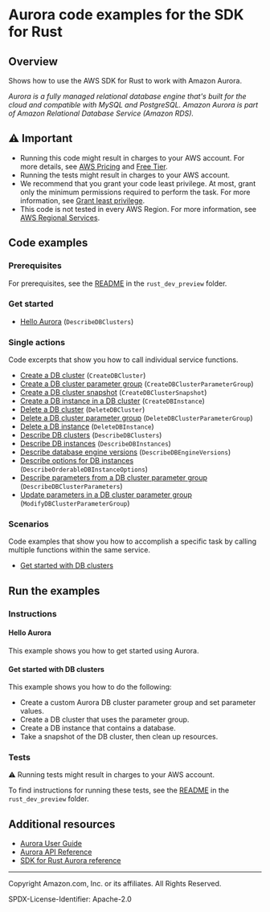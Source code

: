 <!--Generated by WRITEME on 2023-10-31 15:27:12.532306 (UTC)-->
# Aurora code examples for the SDK for Rust

## Overview

Shows how to use the AWS SDK for Rust to work with Amazon Aurora.

<!--custom.overview.start-->
<!--custom.overview.end-->

*Aurora is a fully managed relational database engine that's built for the cloud and compatible with MySQL and PostgreSQL. Amazon Aurora is part of Amazon Relational Database Service (Amazon RDS).*

## ⚠ Important

* Running this code might result in charges to your AWS account. For more details, see [AWS Pricing](https://aws.amazon.com/pricing/?aws-products-pricing.sort-by=item.additionalFields.productNameLowercase&aws-products-pricing.sort-order=asc&awsf.Free%20Tier%20Type=*all&awsf.tech-category=*all) and [Free Tier](https://aws.amazon.com/free/?all-free-tier.sort-by=item.additionalFields.SortRank&all-free-tier.sort-order=asc&awsf.Free%20Tier%20Types=*all&awsf.Free%20Tier%20Categories=*all).
* Running the tests might result in charges to your AWS account.
* We recommend that you grant your code least privilege. At most, grant only the minimum permissions required to perform the task. For more information, see [Grant least privilege](https://docs.aws.amazon.com/IAM/latest/UserGuide/best-practices.html#grant-least-privilege).
* This code is not tested in every AWS Region. For more information, see [AWS Regional Services](https://aws.amazon.com/about-aws/global-infrastructure/regional-product-services).

<!--custom.important.start-->
<!--custom.important.end-->

## Code examples

### Prerequisites

For prerequisites, see the [README](../../README.md#Prerequisites) in the `rust_dev_preview` folder.


<!--custom.prerequisites.start-->
<!--custom.prerequisites.end-->


### Get started

* [Hello Aurora](src/aurora_scenario/mod.rs#L264) (`DescribeDBClusters`)

### Single actions

Code excerpts that show you how to call individual service functions.

* [Create a DB cluster](src/aurora_scenario/mod.rs#L354) (`CreateDBCluster`)
* [Create a DB cluster parameter group](src/aurora_scenario/mod.rs#L205) (`CreateDBClusterParameterGroup`)
* [Create a DB cluster snapshot](src/aurora_scenario/mod.rs#L354) (`CreateDBClusterSnapshot`)
* [Create a DB instance in a DB cluster](src/aurora_scenario/mod.rs#L354) (`CreateDBInstance`)
* [Delete a DB cluster](src/aurora_scenario/mod.rs#L514) (`DeleteDBCluster`)
* [Delete a DB cluster parameter group](src/aurora_scenario/mod.rs#L514) (`DeleteDBClusterParameterGroup`)
* [Delete a DB instance](src/aurora_scenario/mod.rs#L514) (`DeleteDBInstance`)
* [Describe DB clusters](src/aurora_scenario/mod.rs#L354) (`DescribeDBClusters`)
* [Describe DB instances](src/aurora_scenario/mod.rs#L514) (`DescribeDBInstances`)
* [Describe database engine versions](src/aurora_scenario/mod.rs#L144) (`DescribeDBEngineVersions`)
* [Describe options for DB instances](src/aurora_scenario/mod.rs#L181) (`DescribeOrderableDBInstanceOptions`)
* [Describe parameters from a DB cluster parameter group](src/aurora_scenario/mod.rs#L288) (`DescribeDBClusterParameters`)
* [Update parameters in a DB cluster parameter group](src/aurora_scenario/mod.rs#L317) (`ModifyDBClusterParameterGroup`)

### Scenarios

Code examples that show you how to accomplish a specific task by calling multiple
functions within the same service.

* [Get started with DB clusters](rust_dev_preview/examples/aurora/src/aurora_scenario/mod.rs)

## Run the examples

### Instructions


<!--custom.instructions.start-->
<!--custom.instructions.end-->

#### Hello Aurora

This example shows you how to get started using Aurora.



#### Get started with DB clusters

This example shows you how to do the following:

* Create a custom Aurora DB cluster parameter group and set parameter values.
* Create a DB cluster that uses the parameter group.
* Create a DB instance that contains a database.
* Take a snapshot of the DB cluster, then clean up resources.

<!--custom.scenario_prereqs.aurora_Scenario_GetStartedClusters.start-->
<!--custom.scenario_prereqs.aurora_Scenario_GetStartedClusters.end-->


<!--custom.scenarios.aurora_Scenario_GetStartedClusters.start-->
<!--custom.scenarios.aurora_Scenario_GetStartedClusters.end-->

### Tests

⚠ Running tests might result in charges to your AWS account.


To find instructions for running these tests, see the [README](../../README.md#Tests)
in the `rust_dev_preview` folder.



<!--custom.tests.start-->
<!--custom.tests.end-->

## Additional resources

* [Aurora User Guide](https://docs.aws.amazon.com/AmazonRDS/latest/AuroraUserGuide/CHAP_AuroraOverview.html)
* [Aurora API Reference](https://docs.aws.amazon.com/AmazonRDS/latest/APIReference/Welcome.html)
* [SDK for Rust Aurora reference](https://docs.rs/aws-sdk-rds/latest/aws_sdk_rds/)

<!--custom.resources.start-->
<!--custom.resources.end-->

---

Copyright Amazon.com, Inc. or its affiliates. All Rights Reserved.

SPDX-License-Identifier: Apache-2.0